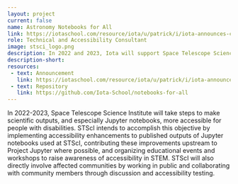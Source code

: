 ```yaml
---
layout: project
current: false
name: Astronomy Notebooks for All
link: https://iotaschool.com/resource/iota/u/patrick/i/iota-announces-collaboration-with-space-telescope-science-institute
role: Technical and Accessibility Consultant
image: stsci_logo.png
description: In 2022 and 2023, Iota will support Space Telescope Science Institute, the center that performs scientific operations for Hubble and James Webb, as they work to make astronomical data analysis more accessible to people with disabilities.
description-short: 
resources:
 - text: Announcement
   link: https://iotaschool.com/resource/iota/u/patrick/i/iota-announces-collaboration-with-space-telescope-science-institute
 - text: Repository
   link: https://github.com/Iota-School/notebooks-for-all
---
```


<p>
In 2022-2023, Space Telescope Science Institute will take steps to make scientific outputs, and especially Jupyter notebooks, more accessible for people with disabilities. STScI intends to accomplish this objective by implementing accessibility enhancements to published outputs of Jupyter notebooks used at STScI, contributing these improvements upstream to Project Jupyter where possible, and organizing educational events and workshops to raise awareness of accessibility in STEM. STScI will also directly involve affected communities by working in public and collaborating with community members through discussion and accessibility testing.
</p>
